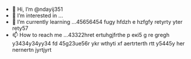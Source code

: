 - 👋 Hi, I’m @ndayij351
- 👀 I’m interested in ...
- 🌱 I’m currently learning ...45656454 fugy hfdzh e hzfgfy retyrty yter rety57
- 📫 How to reach me ...43322hret ertuhgjfrthe р екі5 g re gregh y3434y34yy34  fd
45g23ue56r ykr wthyti xf aertrterth rtt y5445y her nernertn jyrtjyrt
<!---
ndayij351/ndayij351 is a ✨ special ✨ repository because its `README.md` (this file) appears on your GitHub profile.
You can click the Preview link to take a look at your changes.
--->
